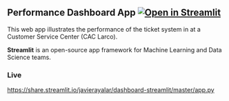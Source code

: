 ## Performance Dashboard App [![Open in Streamlit](https://static.streamlit.io/badges/streamlit_badge_black_white.svg)](https://share.streamlit.io/javierayalar/dashboard-streamlit/master/app.py)

This web app illustrates the performance of the ticket system in at a Customer Service Center (CAC Larco).

**Streamlit** is an open-source app framework for Machine Learning and Data Science teams.

### Live
https://share.streamlit.io/javierayalar/dashboard-streamlit/master/app.py